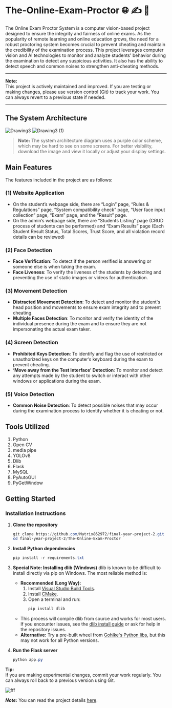 # The-Online-Exam-Proctor :globe_with_meridians: :writing_hand: :rotating_light:

The Online Exam Proctor System is a computer vision-based project designed to ensure the integrity and fairness of online exams. As the popularity of remote learning and online education grows, the need for a robust proctoring system becomes crucial to prevent cheating and maintain the credibility of the examination process. This project leverages computer vision and AI technologies to monitor and analyze students' behavior during the examination to detect any suspicious activities. It also has the ability to detect speech and common noises to strengthen anti-cheating methods.

---

**Note:**  
This project is actively maintained and improved. If you are testing or making changes, please use version control (Git) to track your work. You can always revert to a previous state if needed.

---

## The System Architecture


![Drawing3](https://github.com/aungkhantmyat/The-Online-Exam-Proctor/assets/48421405/d1d1673a-a11f-4adb-9eae-d32f15e647fe)
![Drawing3 (1)](https://github.com/aungkhantmyat/The-Online-Exam-Proctor/assets/48421405/98bed9a3-6b34-4d05-b55f-4e2f3875a38b)

> **Note:** The system architecture diagram uses a purple color scheme, which may be hard to see on some screens. For better visibility, download the image and view it locally or adjust your display settings.

## Main Features

The features included in the project are as follows:

### (1) Website Application

- On the student’s webpage side, there are “Login” page, “Rules & Regulations” page, “System compatibility check” page, “User face input collection” page, “Exam” page, and the “Result” page.
- On the admin’s webpage side, there are “Students Listing” page (CRUD process of students can be performed) and “Exam Results” page (Each Student Result Status, Total Scores, Trust Score, and all violation record details can be reviewed)

### (2) Face Detection

- **Face Verification**: To detect if the person verified is answering or someone else is when taking the exam.
- **Face Liveness**: To verify the liveness of the students by detecting and preventing the use of static images or videos for authentication.

### (3) Movement Detection

- **Distracted Movement Detection**: To detect and monitor the student's head position and movements to ensure exam integrity and to prevent cheating.
- **Multiple Faces Detection**: To monitor and verify the identity of the individual presence during the exam and to ensure they are not impersonating the actual exam taker.

### (4) Screen Detection

- **Prohibited Keys Detection**: To identify and flag the use of restricted or unauthorized keys on the computer’s keyboard during the exam to prevent cheating.
- **‘Move away from the Test Interface’ Detection**: To monitor and detect any attempts made by the student to switch or interact with other windows or applications during the exam.

### (5) Voice Detection

- **Common Noise Detection**: To detect possible noises that may occur during the examination process to identify whether it is cheating or not.

## Tools Utilized

1. Python
2. Open CV
3. media pipe
4. YOLOv8
5. Dlib
6. Flask
7. MySQL
8. PyAutoGUI
9. PyGetWindow

## Getting Started


### Installation Instructions

1. **Clone the repository**
	```powershell
	git clone https://github.com/Matrix862972/final-year-project-2.git
	cd final-year-project-2/The-Online-Exam-Proctor
	```

2. **Install Python dependencies**
	```powershell
	pip install -r requirements.txt
	```


3. **Special Note: Installing dlib (Windows)**
	dlib is known to be difficult to install directly via pip on Windows. The most reliable method is:
	- **Recommended (Long Way):**
	  1. Install [Visual Studio Build Tools](https://visualstudio.microsoft.com/visual-cpp-build-tools/).
	  2. Install [CMake](https://cmake.org/download/).
	  3. Open a terminal and run:
		  ```powershell
		  pip install dlib
		  ```
	- This process will compile dlib from source and works for most users. If you encounter issues, see the [dlib install guide](https://www.pyimagesearch.com/2017/03/27/how-to-install-dlib/) or ask for help in the repository issues.
	- **Alternative:** Try a pre-built wheel from [Gohlke's Python libs](https://www.lfd.uci.edu/~gohlke/pythonlibs/#dlib), but this may not work for all Python versions.

4. **Run the Flask server**
	```powershell
	python app.py
	```

**Tip:**  
If you are making experimental changes, commit your work regularly. You can always roll back to a previous version using Git.

![fff](https://github.com/aungkhantmyat/The-Online-Exam-Proctor/assets/48421405/4721d814-7557-453e-8dc8-c792e229f937)

_**Note:**_ You can read the project details [here](https://github.com/aungkhantmyat/The-Online-Exam-Proctor/blob/main/OEP%20Project.pdf).
